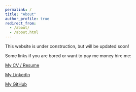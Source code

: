 ```yaml
---
permalink: /
title: "About"
author_profile: true
redirect_from: 
  - /about/
  - /about.html
---
```


This website is under construction, but will be updated soon!

Some links if you are bored or want to ~~pay me money~~ hire me:

[My CV / Resume](https://gcpins.github.io/cv)

[My LinkedIn](https://linkedin.com/in/gsatkin)

[My GitHub](https://github.com/GCPins)

